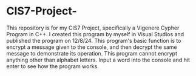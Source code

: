 # CIS7-Project-
This repository is for my CIS7 Project, specifically a Vigenere Cypher Program in C++.
I created this program by myself in Visual Studios and published the program on 12/8/24.
This program's basic function is to encrypt a message given to the console, and then decrypt the same message to demonstrate its operation.
This program cannot encrypt anything other than alphabet letters. 
Input a word into the console and hit enter to see how the program works.
